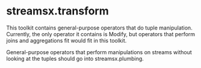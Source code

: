 # streamsx.transform
This toolkit contains general-purpose operators that do tuple manipulation.  Currently, the only operator it contains is Modify, but operators that perform joins and aggregations fit would fit in this toolkit.

General-purpose operators that perform manipulations on streams without looking at the tuples should go into streamsx.plumbing. 
